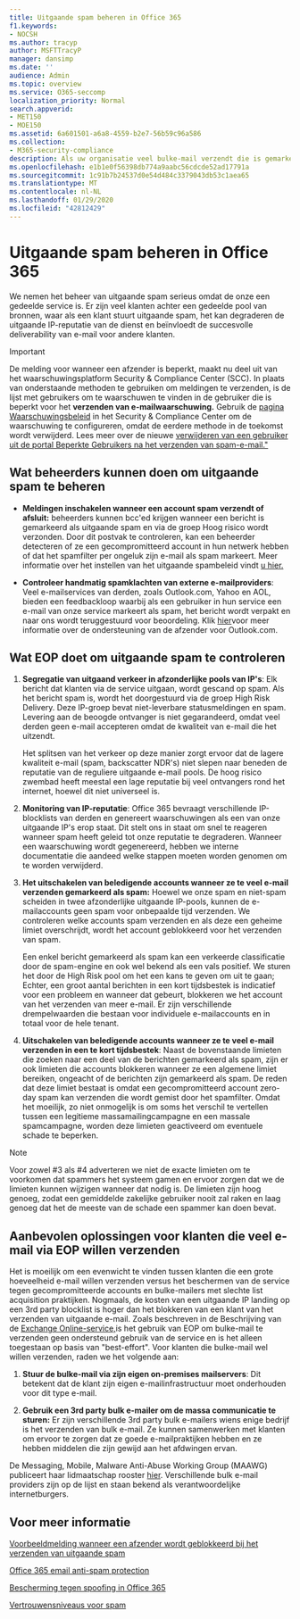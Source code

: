 ```yaml
---
title: Uitgaande spam beheren in Office 365
f1.keywords:
- NOCSH
ms.author: tracyp
author: MSFTTracyP
manager: dansimp
ms.date: ''
audience: Admin
ms.topic: overview
ms.service: O365-seccomp
localization_priority: Normal
search.appverid:
- MET150
- MOE150
ms.assetid: 6a601501-a6a8-4559-b2e7-56b59c96a586
ms.collection:
- M365-security-compliance
description: Als uw organisatie veel bulke-mail verzendt die is gemarkeerd als spam, u worden geblokkeerd voor het verzenden van e-mail met Office 365. Lees dit artikel voor meer informatie over waarom dit gebeurt en wat je eraan doen.
ms.openlocfilehash: e1b1e0f56398db774a9aabc56cdcde52ad17791a
ms.sourcegitcommit: 1c91b7b24537d0e54d484c3379043db53c1aea65
ms.translationtype: MT
ms.contentlocale: nl-NL
ms.lasthandoff: 01/29/2020
ms.locfileid: "42812429"
---
```

# <a name="control-outbound-spam-in-office-365"></a>Uitgaande spam beheren in Office 365

We nemen het beheer van uitgaande spam serieus omdat de onze een gedeelde service is.  Er zijn veel klanten achter een gedeelde pool van bronnen, waar als een klant stuurt uitgaande spam, het kan degraderen de uitgaande IP-reputatie van de dienst en beïnvloedt de succesvolle deliverability van e-mail voor andere klanten.

> [!IMPORTANT]
> De melding voor wanneer een afzender is beperkt, maakt nu deel uit van het waarschuwingsplatform Security & Compliance Center (SCC). In plaats van onderstaande methoden te gebruiken om meldingen te verzenden, is de lijst met gebruikers om te waarschuwen te vinden in de gebruiker die is beperkt voor het **verzenden van e-mailwaarschuwing.** Gebruik de [pagina Waarschuwingsbeleid](https://sip.protection.office.com/alertpolicies) in het Security & Compliance Center om de waarschuwing te configureren, omdat de eerdere methode in de toekomst wordt verwijderd. Lees meer over de nieuwe [verwijderen van een gebruiker uit de portal Beperkte Gebruikers na het verzenden van spam-e-mail."](removing-user-from-restricted-users-portal-after-spam.md)

## <a name="what-admins-can-do-to-control-outbound-spam"></a>Wat beheerders kunnen doen om uitgaande spam te beheren

- **Meldingen inschakelen wanneer een account spam verzendt of afsluit:** beheerders kunnen bcc'ed krijgen wanneer een bericht is gemarkeerd als uitgaande spam en via de groep Hoog risico wordt verzonden. Door dit postvak te controleren, kan een beheerder detecteren of ze een gecompromitteerd account in hun netwerk hebben of dat het spamfilter per ongeluk zijn e-mail als spam markeert. Meer informatie over het instellen van het uitgaande spambeleid vindt [u hier.](configure-the-outbound-spam-policy.md)

- **Controleer handmatig spamklachten van externe e-mailproviders**: Veel e-mailservices van derden, zoals Outlook.com, Yahoo en AOL, bieden een feedbackloop waarbij als een gebruiker in hun service een e-mail van onze service markeert als spam, het bericht wordt verpakt en naar ons wordt teruggestuurd voor beoordeling. Klik [hier](https://sendersupport.olc.protection.outlook.com/pm/services.aspx)voor meer informatie over de ondersteuning van de afzender voor Outlook.com.

## <a name="what-eop-does-to-control-outbound-spam"></a>Wat EOP doet om uitgaande spam te controleren

1. **Segregatie van uitgaand verkeer in afzonderlijke pools van IP's**: Elk bericht dat klanten via de service uitgaan, wordt gescand op spam. Als het bericht spam is, wordt het doorgestuurd via de groep High Risk Delivery. Deze IP-groep bevat niet-leverbare statusmeldingen en spam. Levering aan de beoogde ontvanger is niet gegarandeerd, omdat veel derden geen e-mail accepteren omdat de kwaliteit van e-mail die het uitzendt.

   Het splitsen van het verkeer op deze manier zorgt ervoor dat de lagere kwaliteit e-mail (spam, backscatter NDR's) niet slepen naar beneden de reputatie van de reguliere uitgaande e-mail pools. De hoog risico zwembad heeft meestal een lage reputatie bij veel ontvangers rond het internet, hoewel dit niet universeel is.

2. **Monitoring van IP-reputatie**: Office 365 bevraagt verschillende IP-blocklists van derden en genereert waarschuwingen als een van onze uitgaande IP's erop staat. Dit stelt ons in staat om snel te reageren wanneer spam heeft geleid tot onze reputatie te degraderen. Wanneer een waarschuwing wordt gegenereerd, hebben we interne documentatie die aandeed welke stappen moeten worden genomen om te worden verwijderd.

3. **Het uitschakelen van beledigende accounts wanneer ze te veel e-mail verzenden gemarkeerd als spam:** Hoewel we onze spam en niet-spam scheiden in twee afzonderlijke uitgaande IP-pools, kunnen de e-mailaccounts geen spam voor onbepaalde tijd verzenden. We controleren welke accounts spam verzenden en als deze een geheime limiet overschrijdt, wordt het account geblokkeerd voor het verzenden van spam.

   Een enkel bericht gemarkeerd als spam kan een verkeerde classificatie door de spam-engine en ook wel bekend als een vals positief. We sturen het door de High Risk pool om het een kans te geven om uit te gaan; Echter, een groot aantal berichten in een kort tijdsbestek is indicatief voor een probleem en wanneer dat gebeurt, blokkeren we het account van het verzenden van meer e-mail. Er zijn verschillende drempelwaarden die bestaan voor individuele e-mailaccounts en in totaal voor de hele tenant.

4. **Uitschakelen van beledigende accounts wanneer ze te veel e-mail verzenden in een te kort tijdsbestek**: Naast de bovenstaande limieten die zoeken naar een deel van de berichten gemarkeerd als spam, zijn er ook limieten die accounts blokkeren wanneer ze een algemene limiet bereiken, ongeacht of de berichten zijn gemarkeerd als spam. De reden dat deze limiet bestaat is omdat een gecompromitteerd account zero-day spam kan verzenden die wordt gemist door het spamfilter. Omdat het moeilijk, zo niet onmogelijk is om soms het verschil te vertellen tussen een legitieme massamailingcampagne en een massale spamcampagne, worden deze limieten geactiveerd om eventuele schade te beperken.

> [!NOTE]
> Voor zowel #3 als #4 adverteren we niet de exacte limieten om te voorkomen dat spammers het systeem gamen en ervoor zorgen dat we de limieten kunnen wijzigen wanneer dat nodig is. De limieten zijn hoog genoeg, zodat een gemiddelde zakelijke gebruiker nooit zal raken en laag genoeg dat het de meeste van de schade een spammer kan doen bevat.

## <a name="recommended-workarounds-for-customers-who-want-to-send-outbound-a-lot-of-email-through-eop"></a>Aanbevolen oplossingen voor klanten die veel e-mail via EOP willen verzenden

Het is moeilijk om een evenwicht te vinden tussen klanten die een grote hoeveelheid e-mail willen verzenden versus het beschermen van de service tegen gecompromitteerde accounts en bulke-mailers met slechte list acquisition praktijken. Nogmaals, de kosten van een uitgaande IP landing op een 3rd party blocklist is hoger dan het blokkeren van een klant van het verzenden van uitgaande e-mail. Zoals beschreven in de Beschrijving van de [Exchange Online-service,](https://docs.microsoft.com/office365/servicedescriptions/exchange-online-service-description/exchange-online-limits)is het gebruik van EOP om bulke-mail te verzenden geen ondersteund gebruik van de service en is het alleen toegestaan op basis van "best-effort". Voor klanten die bulke-mail wel willen verzenden, raden we het volgende aan:

1. **Stuur de bulke-mail via zijn eigen on-premises mailservers**: Dit betekent dat de klant zijn eigen e-mailinfrastructuur moet onderhouden voor dit type e-mail.

2. **Gebruik een 3rd party bulk e-mailer om de massa communicatie te sturen:** Er zijn verschillende 3rd party bulk e-mailers wiens enige bedrijf is het verzenden van bulk e-mail. Ze kunnen samenwerken met klanten om ervoor te zorgen dat ze goede e-mailpraktijken hebben en ze hebben middelen die zijn gewijd aan het afdwingen ervan.

De Messaging, Mobile, Malware Anti-Abuse Working Group (MAAWG) publiceert haar lidmaatschap rooster [hier](https://www.maawg.org/about/roster). Verschillende bulk e-mail providers zijn op de lijst en staan bekend als verantwoordelijke internetburgers.

## <a name="for-more-information"></a>Voor meer informatie

[Voorbeeldmelding wanneer een afzender wordt geblokkeerd bij het verzenden van uitgaande spam](sample-notification-when-a-sender-is-blocked-sending-outbound-spam.md)

[Office 365 email anti-spam protection](anti-spam-protection.md)

[Bescherming tegen spoofing in Office 365](anti-spoofing-protection.md)

[Vertrouwensniveaus voor spam](spam-confidence-levels.md)
